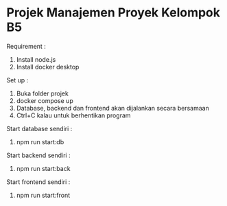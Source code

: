 # Projek Manajemen Proyek Kelompok B5

Requirement :
1. Install node.js
2. Install docker desktop

Set up :
1. Buka folder projek
2. docker compose up
3. Database, backend dan frontend akan dijalankan secara bersamaan
4. Ctrl+C kalau untuk berhentikan program

Start database sendiri :
1. npm run start:db

Start backend sendiri :
1. npm run start:back

Start frontend sendiri :
1. npm run start:front
